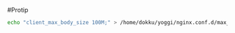 #Protip
```bash
echo "client_max_body_size 100M;" > /home/dokku/yoggi/nginx.conf.d/max_size.conf
```
